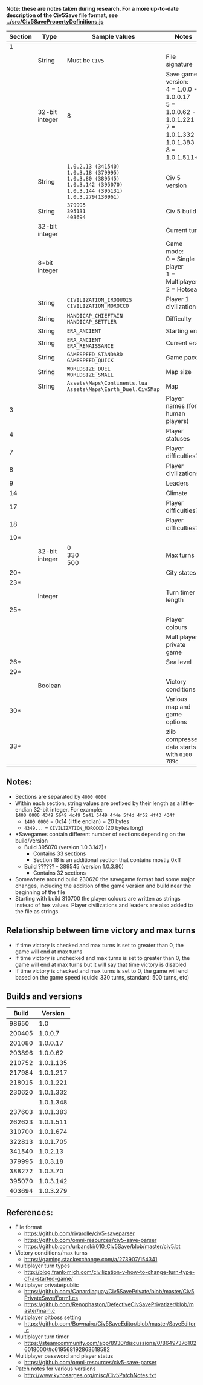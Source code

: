**Note: these are notes taken during research. For a more up-to-date description of the Civ5Save file format, see [../src/Civ5SavePropertyDefinitions.js](../src/Civ5SavePropertyDefinitions.js)**

| Section | Type | Sample values | Notes |
| --- | --- | --- | --- |
| 1 |  |  |  |
|  | String | Must be `CIV5` | File signature |
|  | 32-bit integer | 8 | Save game version:<br>4 = 1.0.0 - 1.0.0.17<br>5 = 1.0.0.62 - 1.0.1.221<br>7 = 1.0.1.332 - 1.0.1.383<br>8 = 1.0.1.511+ |
|  | String | `1.0.2.13 (341540)`<br>`1.0.3.18 (379995)`<br>`1.0.3.80 (389545)`<br>`1.0.3.142 (395070)`<br>`1.0.3.144 (395131)`<br>`1.0.3.279(130961)` | Civ 5 version |
|  | String | `379995`<br>`395131`<br>`403694` | Civ 5 build |
|  | 32-bit integer | | Current turn |
|  | 8-bit integer | | Game mode:<br>0 = Single player<br>1 = Multiplayer<br>2 = Hotseat |
|  | String | `CIVILIZATION_IROQUOIS`<br>`CIVILIZATION_MOROCCO` | Player 1 civilization |
|  | String | `HANDICAP_CHIEFTAIN`<br>`HANDICAP_SETTLER` | Difficulty |
|  | String | `ERA_ANCIENT` | Starting era |
|  | String | `ERA_ANCIENT`<br>`ERA_RENAISSANCE` | Current era |
|  | String | `GAMESPEED_STANDARD`<br>`GAMESPEED_QUICK` | Game pace |
|  | String | `WORLDSIZE_DUEL`<br>`WORLDSIZE_SMALL` | Map size |
|  | String | `Assets\Maps\Continents.lua`<br>`Assets\Maps\Earth_Duel.Civ5Map` | Map |
| 3 |  |  | Player names (for human players) |
| 4 |  |  | Player statuses |
| 7 |  |  | Player difficulties? |
| 8 |  |  | Player civilizations |
| 9 |  |  | Leaders |
| 14 |  |  | Climate |
| 17 |  |  | Player difficulties? |
| 18 |  |  | Player difficulties? |
| 19* |  |  |  |
|  | 32-bit integer | 0<br>330<br>500 | Max turns |
| 20* |  |  | City states |
| 23* |  |  |  |
|  | Integer |  | Turn timer length |
| 25* |  |  |  |
|  |  |  | Player colours |
|  |  |  | Multiplayer private game |
| 26* |  |  | Sea level |
| 29* |  |  |  |
|  | Boolean |  | Victory conditions |
| 30* |  |  | Various map and game options |
| 33* |  |  | zlib compressed data starts with `0100 789c` |

Notes:
---
- Sections are separated by `4000 0000`
- Within each section, string values are prefixed by their length as a little-endian 32-bit integer. For example:  
  `1400 0000 4349 5649 4c49 5a41 5449 4f4e 5f4d 4f52 4f43 434f`
  - `1400 0000` = 0x14 (little endian) = 20 bytes
  - `4349...` = `CIVILIZATION_MOROCCO` (20 bytes long)
- *Savegames contain different number of sections depending on the build/version
  - Build 395070 (version 1.0.3.142)+
    - Contains 33 sections
    - Section 18 is an additional section that contains mostly 0xff
  - Build ?????? - 389545 (version 1.0.3.80)
    - Contains 32 sections
- Somewhere around build 230620 the savegame format had some major changes, including the addition of the game version and build near the beginning of the file
- Starting with build 310700 the player colours are written as strings instead of hex values. Player civilizations and leaders are also added to the file as strings.

Relationship between time victory and max turns
---
- If time victory is checked and max turns is set to greater than 0, the game will end at max turns
- If time victory is unchecked and max turns is set to greater than 0, the game will end at max turns but it will say that time victory is disabled
- If time victory is checked and max turns is set to 0, the game will end based on the game speed (quick: 330 turns, standard: 500 turns, etc)

Builds and versions
---
| Build | Version |
| --- | --- |
| 98650  | 1.0 |
| 200405 | 1.0.0.7 |
| 201080 | 1.0.0.17 |
| 203896 | 1.0.0.62 |
| 210752 | 1.0.1.135 |
| 217984 | 1.0.1.217 |
| 218015 | 1.0.1.221 |
| 230620 | 1.0.1.332 |
|        | 1.0.1.348 |
| 237603 | 1.0.1.383 |
| 262623 | 1.0.1.511 |
| 310700 | 1.0.1.674 |
| 322813 | 1.0.1.705 |
| 341540 | 1.0.2.13 |
| 379995 | 1.0.3.18 |
| 388272 | 1.0.3.70 |
| 395070 | 1.0.3.142 |
| 403694 | 1.0.3.279 |

References:
---
- File format
  - https://github.com/rivarolle/civ5-saveparser
  - https://github.com/omni-resources/civ5-save-parser
  - https://github.com/urbanski/010_Civ5Save/blob/master/civ5.bt
- Victory conditions/max turns
  - https://gaming.stackexchange.com/a/273907/154341
- Multiplayer turn types
  - http://blog.frank-mich.com/civilization-v-how-to-change-turn-type-of-a-started-game/
- Multiplayer private/public
  - https://github.com/Canardlaquay/Civ5SavePrivate/blob/master/Civ5PrivateSave/Form1.cs
  - https://github.com/Renophaston/DefectiveCivSavePrivatizer/blob/master/main.c
- Multiplayer pitboss setting
  - https://github.com/Bownairo/Civ5SaveEditor/blob/master/SaveEditor.c
- Multiplayer turn timer
  - https://steamcommunity.com/app/8930/discussions/0/864973761026018000/#c619568192863618582
- Multiplayer password and player status
  - https://github.com/omni-resources/civ5-save-parser
- Patch notes for various versions
  - http://www.kynosarges.org/misc/Civ5PatchNotes.txt